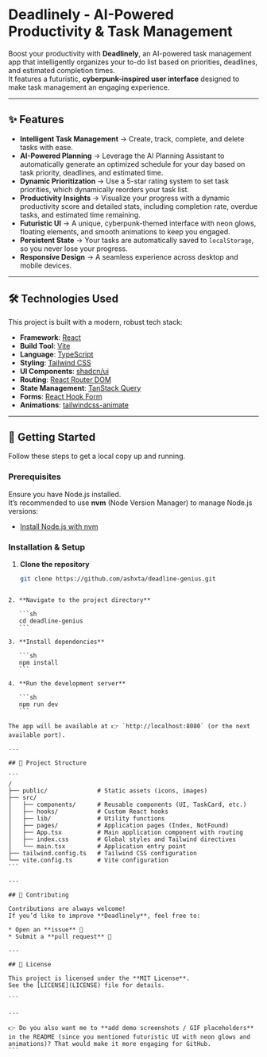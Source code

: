 
# Deadlinely - AI-Powered Productivity & Task Management

Boost your productivity with **Deadlinely**, an AI-powered task management app that intelligently organizes your to-do list based on priorities, deadlines, and estimated completion times.  
It features a futuristic, **cyberpunk-inspired user interface** designed to make task management an engaging experience.

---

## ✨ Features

- **Intelligent Task Management** → Create, track, complete, and delete tasks with ease.  
- **AI-Powered Planning** → Leverage the AI Planning Assistant to automatically generate an optimized schedule for your day based on task priority, deadlines, and estimated time.  
- **Dynamic Prioritization** → Use a 5-star rating system to set task priorities, which dynamically reorders your task list.  
- **Productivity Insights** → Visualize your progress with a dynamic productivity score and detailed stats, including completion rate, overdue tasks, and estimated time remaining.  
- **Futuristic UI** → A unique, cyberpunk-themed interface with neon glows, floating elements, and smooth animations to keep you engaged.  
- **Persistent State** → Your tasks are automatically saved to `localStorage`, so you never lose your progress.  
- **Responsive Design** → A seamless experience across desktop and mobile devices.  

---

## 🛠️ Technologies Used

This project is built with a modern, robust tech stack:

- **Framework**: [React](https://reactjs.org/)  
- **Build Tool**: [Vite](https://vitejs.dev/)  
- **Language**: [TypeScript](https://www.typescriptlang.org/)  
- **Styling**: [Tailwind CSS](https://tailwindcss.com/)  
- **UI Components**: [shadcn/ui](https://ui.shadcn.com/)  
- **Routing**: [React Router DOM](https://reactrouter.com/)  
- **State Management**: [TanStack Query](https://tanstack.com/query/)  
- **Forms**: [React Hook Form](https://react-hook-form.com/)  
- **Animations**: [tailwindcss-animate](https://github.com/jamiebuilds/tailwindcss-animate)  

---

## 🚀 Getting Started

Follow these steps to get a local copy up and running.

### Prerequisites

Ensure you have Node.js installed.  
It’s recommended to use **nvm** (Node Version Manager) to manage Node.js versions:

- [Install Node.js with nvm](https://github.com/nvm-sh/nvm#installing-and-updating)

### Installation & Setup

1. **Clone the repository**
   ```sh
   git clone https://github.com/ashxta/deadline-genius.git
````

2. **Navigate to the project directory**

   ```sh
   cd deadline-genius
   ```

3. **Install dependencies**

   ```sh
   npm install
   ```

4. **Run the development server**

   ```sh
   npm run dev
   ```

The app will be available at 👉 `http://localhost:8080` (or the next available port).

---

## 📂 Project Structure

```
/
├── public/              # Static assets (icons, images)
├── src/
│   ├── components/      # Reusable components (UI, TaskCard, etc.)
│   ├── hooks/           # Custom React hooks
│   ├── lib/             # Utility functions
│   ├── pages/           # Application pages (Index, NotFound)
│   ├── App.tsx          # Main application component with routing
│   ├── index.css        # Global styles and Tailwind directives
│   └── main.tsx         # Application entry point
├── tailwind.config.ts   # Tailwind CSS configuration
└── vite.config.ts       # Vite configuration
```

---

## 🤝 Contributing

Contributions are always welcome!
If you’d like to improve **Deadlinely**, feel free to:

* Open an **issue** 📝
* Submit a **pull request** 🚀

---

## 📜 License

This project is licensed under the **MIT License**.
See the [LICENSE](LICENSE) file for details.

```

---

👉 Do you also want me to **add demo screenshots / GIF placeholders** in the README (since you mentioned futuristic UI with neon glows and animations)? That would make it more engaging for GitHub.
```
